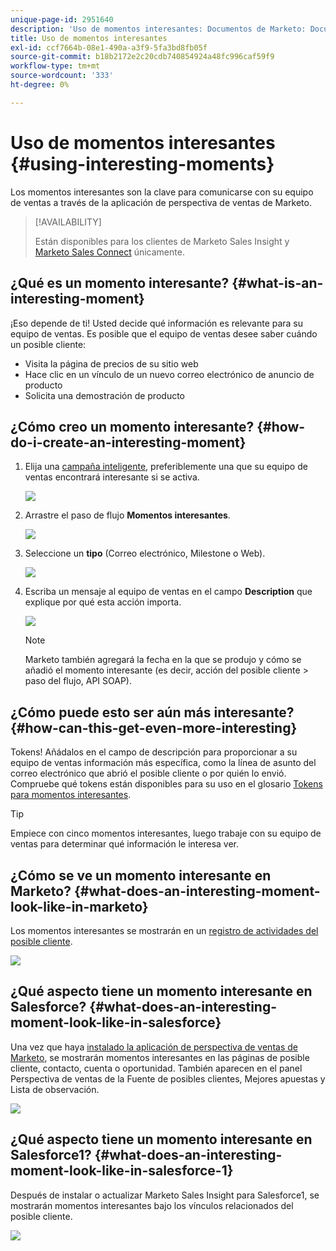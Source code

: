 ```yaml
---
unique-page-id: 2951640
description: 'Uso de momentos interesantes: Documentos de Marketo: Documentación del producto'
title: Uso de momentos interesantes
exl-id: ccf7664b-08e1-490a-a3f9-5fa3bd8fb05f
source-git-commit: b18b2172e2c20cdb740854924a48fc996caf59f9
workflow-type: tm+mt
source-wordcount: '333'
ht-degree: 0%

---
```


# Uso de momentos interesantes {#using-interesting-moments}

Los momentos interesantes son la clave para comunicarse con su equipo de ventas a través de la aplicación de perspectiva de ventas de Marketo.

>[!AVAILABILITY]
>
>Están disponibles para los clientes de Marketo Sales Insight y [Marketo Sales Connect](/help/marketo/product-docs/marketo-sales-connect/marketo/interesting-moments-in-sales-connect.md) únicamente.

## ¿Qué es un momento interesante? {#what-is-an-interesting-moment}

¡Eso depende de ti! Usted decide qué información es relevante para su equipo de ventas. Es posible que el equipo de ventas desee saber cuándo un posible cliente:

* Visita la página de precios de su sitio web
* Hace clic en un vínculo de un nuevo correo electrónico de anuncio de producto
* Solicita una demostración de producto

## ¿Cómo creo un momento interesante?  {#how-do-i-create-an-interesting-moment}

1. Elija una [campaña inteligente](/help/marketo/product-docs/core-marketo-concepts/smart-campaigns/understanding-smart-campaigns.md), preferiblemente una que su equipo de ventas encontrará interesante si se activa.

   ![](assets/image2015-1-8-18-3a8-3a54.png)

1. Arrastre el paso de flujo **Momentos interesantes**.

   ![](assets/image2015-1-8-18-3a15-3a20.png)

1. Seleccione un **tipo** (Correo electrónico, Milestone o Web).

   ![](assets/image2015-1-8-18-3a17-3a16.png)

1. Escriba un mensaje al equipo de ventas en el campo **Description** que explique por qué esta acción importa.

   ![](assets/image2015-1-8-18-3a18-3a23.png)

   >[!NOTE]
   >
   >Marketo también agregará la fecha en la que se produjo y cómo se añadió el momento interesante (es decir, acción del posible cliente > paso del flujo, API SOAP).

## ¿Cómo puede esto ser aún más interesante?  {#how-can-this-get-even-more-interesting}

Tokens! Añádalos en el campo de descripción para proporcionar a su equipo de ventas información más específica, como la línea de asunto del correo electrónico que abrió el posible cliente o por quién lo envió. Compruebe qué tokens están disponibles para su uso en el glosario [Tokens para momentos interesantes](/help/marketo/product-docs/marketo-sales-insight/msi-for-salesforce/features/tabs-in-the-msi-panel/interesting-moments/trigger-tokens-for-interesting-moments.md).

>[!TIP]
>
>Empiece con cinco momentos interesantes, luego trabaje con su equipo de ventas para determinar qué información le interesa ver.

## ¿Cómo se ve un momento interesante en Marketo?  {#what-does-an-interesting-moment-look-like-in-marketo}

Los momentos interesantes se mostrarán en un [registro de actividades del posible cliente](/help/marketo/product-docs/core-marketo-concepts/smart-lists-and-static-lists/managing-people-in-smart-lists/using-the-person-detail-page.md).

![](assets/image2015-1-14-18-3a45-3a58.png)

## ¿Qué aspecto tiene un momento interesante en Salesforce?  {#what-does-an-interesting-moment-look-like-in-salesforce}

Una vez que haya [instalado la aplicación de perspectiva de ventas de Marketo](/help/marketo/product-docs/marketo-sales-insight/msi-for-salesforce/configuration/configure-marketo-sales-insight-in-salesforce-enterprise-unlimited.md), se mostrarán momentos interesantes en las páginas de posible cliente, contacto, cuenta o oportunidad. También aparecen en el panel Perspectiva de ventas de la Fuente de posibles clientes, Mejores apuestas y Lista de observación.

![](assets/six.png)

## ¿Qué aspecto tiene un momento interesante en Salesforce1? {#what-does-an-interesting-moment-look-like-in-salesforce-1}

Después de instalar o actualizar Marketo Sales Insight para Salesforce1, se mostrarán momentos interesantes bajo los vínculos relacionados del posible cliente.

![](assets/seven.png)
